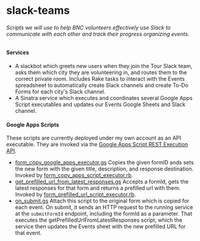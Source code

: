 # slack-teams

###### Scripts we will use to help BNC volunteers effectively use Slack to communicate with each other and track their progress organizing events.

#### Services

* A slackbot which greets new users when they join the Tour Slack team, asks them which city they are volunteering in, and routes them to the correct private room. Includes Rake tasks to interact with the Events spreadsheet to automatically create Slack channels and create To-Do Forms for each city's Slack channel.
* A Sinatra service which executes and coordinates several Google Apps Script executables and updates our Events Google Sheets and Slack channel.

#### Google Apps Scripts
These scripts are currently deployed under my own account as an API executable. They are invoked via the [Google Apps Script REST Execution API](https://developers.google.com/apps-script/guides/rest/).
* [form_copy_google_apps_executor.gs](https://github.com/BrandNewCongress/slack-teams/blob/master/scripts/form_copy_google_apps_executor.gs) Copies the given formID ands sets the new form with the given title, description, and response destination. Invoked by [form_copy_apps_script_executor.rb](https://github.com/BrandNewCongress/slack-teams/blob/master/lib/form_copy_apps_script_executor.rb).
* [get_prefilled_url_from_latest_responses.gs](https://github.com/BrandNewCongress/slack-teams/blob/master/scripts/get_prefilled_url_from_latest_responses.gs) Accepts a formId, gets the latest responses for that form and returns a prefilled url with them. Invoked by [form_prefilled_url_script_executor.rb](https://github.com/BrandNewCongress/slack-teams/blob/master/lib/form_prefilled_url_script_executor.rb).
* [on_submit.gs](https://github.com/BrandNewCongress/slack-teams/blob/master/scripts/on_submit.gs) Attach this script to the original form which is copied for each event. On submit, it sends an HTTP request to the running service at the `submitFormId` endpoint, including the formId as a parameter. That executes the getPrefilledUrlFromLatestResponses script, which the service then updates the Events sheet with the new prefilled URL for that event.
